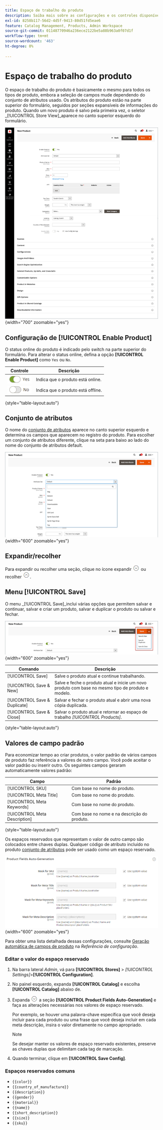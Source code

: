 ```yaml
---
title: Espaço de trabalho do produto
description: Saiba mais sobre as configurações e os controles disponíveis no espaço de trabalho do produto.
exl-id: 8258b117-56d2-4d5f-9413-80d51fd5eae6
feature: Catalog Management, Products, Admin Workspace
source-git-commit: 01148770946a236ece2122be5a88b963a0f07d1f
workflow-type: tm+mt
source-wordcount: '463'
ht-degree: 0%

---
```


# Espaço de trabalho do produto

O espaço de trabalho do produto é basicamente o mesmo para todos os tipos de produto, embora a seleção de campos mude dependendo do conjunto de atributos usado. Os atributos do produto estão na parte superior do formulário, seguidos por seções expansíveis de informações do produto. Quando um novo produto é salvo pela primeira vez, o seletor _[!UICONTROL Store View]_aparece no canto superior esquerdo do formulário.

![Espaço de trabalho do produto](./assets/product-workspace-ee.png){width="700" zoomable="yes"}

## Configuração de [!UICONTROL Enable Product]

O status online do produto é indicado pelo switch na parte superior do formulário. Para alterar o status online, defina a opção **[!UICONTROL Enable Product]** como `Yes` ou `No`.

| Controle | Descrição |
|-------- | ----------- |
| ![Alternar sim](../assets/toggle-yes.png) | Indica que o produto está online. |
| ![Alternar nº](../assets/toggle-no.png) | Indica que o produto está offline. |

{style="table-layout:auto"}

## Conjunto de atributos

O nome do [conjunto de atributos](attribute-sets.md) aparece no canto superior esquerdo e determina os campos que aparecem no registro do produto. Para escolher um conjunto de atributos diferente, clique na seta para baixo ao lado do nome do conjunto de atributos default.

![Conjunto de atributos](./assets/product-attribute-set.png){width="600" zoomable="yes"}

## Expandir/recolher

Para expandir ou recolher uma seção, clique no ícone expandir ![Seletor de expansão](../assets/icon-display-expand.png) ou recolher ![Seletor recolher](../assets/icon-display-collapse.png).

## Menu [!UICONTROL Save]

O menu _[!UICONTROL Save]_inclui várias opções que permitem salvar e continuar, salvar e criar um produto, salvar e duplicar o produto ou salvar e fechar.

![Salvar menu](./assets/product-save-menu.png){width="600" zoomable="yes"}

| Comando | Descrição |
|--- |--- |
| [!UICONTROL Save] | Salve o produto atual e continue trabalhando. |
| [!UICONTROL Save & New] | Salve e feche o produto atual e inicie um novo produto com base no mesmo tipo de produto e modelo. |
| [!UICONTROL Save & Duplicate] | Salvar e fechar o produto atual e abrir uma nova cópia duplicada. |
| [!UICONTROL Save & Close] | Salvar o produto atual e retornar ao espaço de trabalho _[!UICONTROL Products]_. |

{style="table-layout:auto"}

## Valores de campo padrão

Para economizar tempo ao criar produtos, o valor padrão de vários campos de produto faz referência a valores de outro campo. Você pode aceitar o valor padrão ou inserir outro. Os seguintes campos geraram automaticamente valores padrão:

| Campo | Padrão |
|----- |------- |
| [!UICONTROL SKU] | Com base no nome do produto. |
| [!UICONTROL Meta Title] | Com base no nome do produto. |
| [!UICONTROL Meta Keywords] | Com base no nome do produto. |
| [!UICONTROL Meta Description] | Com base no nome e na descrição do produto. |

{style="table-layout:auto"}

Os espaços reservados que representam o valor de outro campo são colocados entre chaves duplas. Qualquer código de atributo incluído no produto [conjunto de atributos](attribute-sets.md) pode ser usado como um espaço reservado.

![Geração automática de campos de produto](../configuration-reference/catalog/assets/catalog-product-fields-auto-generation.png){width="600" zoomable="yes"}

Para obter uma lista detalhada dessas configurações, consulte [Geração automática de campos de produto](../configuration-reference/catalog/catalog.md#product-fields-auto-generation) na _Referência de configuração_.

### Editar o valor do espaço reservado

1. Na barra lateral _Admin_, vá para **[!UICONTROL Stores]** > _[!UICONTROL Settings]_>**[!UICONTROL Configuration]**.

1. No painel esquerdo, expanda **[!UICONTROL Catalog]** e escolha **[!UICONTROL Catalog]** abaixo de.

1. Expanda ![Seletor de expansão](../assets/icon-display-expand.png) a seção **[!UICONTROL Product Fields Auto-Generation]** e faça as alterações necessárias nos valores de espaço reservado.

   Por exemplo, se houver uma palavra-chave específica que você deseja incluir para cada produto ou uma frase que você deseja incluir em cada meta descrição, insira o valor diretamente no campo apropriado.

   >[!NOTE]
   >
   >Se desejar manter os valores de espaço reservado existentes, preserve as chaves duplas que delimitam cada tag de marcação.

1. Quando terminar, clique em **[!UICONTROL Save Config]**.

### Espaços reservados comuns

- `{{color}}`
- `{{country_of_manufacture}}`
- `{{description}}`
- `{{gender}}`
- `{{material}}`
- `{{name}}`
- `{{short_description}}`
- `{{size}}`
- `{{sku}}`
